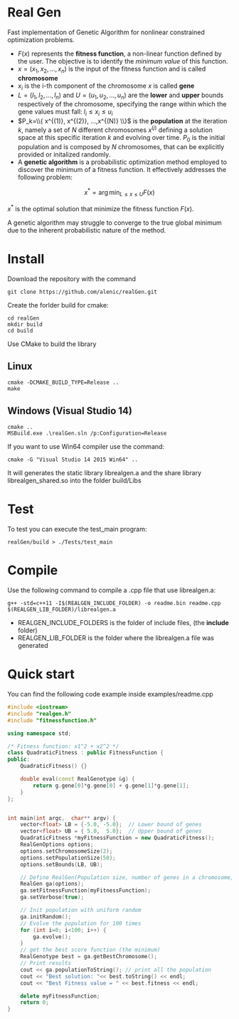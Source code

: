 # Real Gen
Fast implementation of Genetic Algorithm for nonlinear constrained optimization problems.

* $F(x)$ represents the **fitness function**, a non-linear function defined by the user. The objective is to identify the *minimum value* of this function.
* $x = (x_1, x_2, ..., x_n)$ is the input of the fitness function and is called **chromosome**
* $x_i$ is the i-th component of the chromosome $x$ is called **gene**
* $L=(l_1, l_2, ... , l_n)$ and $U=(u_1, u_2, ... , u_n)$ are the **lower** and **upper** bounds respectively of the chromosome, specifying the range within which the gene values must fall: $l_i \le x_i \le u_i$
* $P_k=\\{ x^{(1)}, x^{(2)}, ...,x^{(N)} \\}$ is the **population** at the iteration $k$, namely a set of $N$ different chromosomes $x^{(j)}$ defining a solution space at this specific iteration $k$ and evolving over time. $P_0$ is the initial population and is composed by $N$ chromosomes, that can be explicitly provided or initalized randomly.
* A **genetic algorithm** is a probabilistic optimization method employed to discover the minimum of a fitness function. It effectively addresses the following problem:

$$x^* = \arg \min_{L \le x \le U} F(x)$$


$x^*$ is the optimal solution that minimize the fitness function $F(x)$.

A genetic algorithm may struggle to converge to the true global minimum due to the inherent probabilistic nature of the method.

# Install

Download the repository with the command

```
git clone https://github.com/alenic/realGen.git
```

Create the forlder build for cmake:

```
cd realGen
mkdir build
cd build
```

Use CMake to build the library 

## Linux

```
cmake -DCMAKE_BUILD_TYPE=Release ..
make
```

## Windows (Visual Studio 14)

```
cmake ..
MSBuild.exe .\realGen.sln /p:Configuration=Release
```

If you want to use Win64 compiler use the command:

```
cmake -G "Visual Studio 14 2015 Win64" ..
```

It will generates the static library librealgen.a and the share library librealgen_shared.so into the folder build/Libs

# Test
To test you can execute the test_main program:

```
realGen/build > ./Tests/test_main
```

# Compile
Use the following command to compile a .cpp file that use librealgen.a:
```
g++ -std=c++11 -I$(REALGEN_INCLUDE_FOLDER) -o readme.bin readme.cpp $(REALGEN_LIB_FOLDER)/librealgen.a
```

* REALGEN_INCLUDE_FOLDERS is the folder of include files, (the **include** folder)
* REALGEN_LIB_FOLDER is the folder where the librealgen.a file was generated 

# Quick start

You can find the following code example inside examples/readme.cpp

```c++
#include <iostream>
#include "realgen.h"
#include "fitnessfunction.h"

using namespace std;

/* Fitness function: x1^2 + x2^2 */
class QuadraticFitness : public FitnessFunction {
public:
    QuadraticFitness() {}

    double eval(const RealGenotype &g) {
        return g.gene[0]*g.gene[0] + g.gene[1]*g.gene[1];
    }
};


int main(int argc,  char** argv) {
    vector<float> LB = {-5.0, -5.0};  // Lower bound of genes
    vector<float> UB = { 5.0,  5.0};  // Upper bound of genes
    QuadraticFitness *myFitnessFunction = new QuadraticFitness();
    RealGenOptions options;
    options.setChromosomeSize(2);
    options.setPopulationSize(50);
    options.setBounds(LB, UB);

    // Define RealGen(Population size, number of genes in a chromosome, LB, UB)
    RealGen ga(options);
    ga.setFitnessFunction(myFitnessFunction);
    ga.setVerbose(true);

    // Init population with uniform random
    ga.initRandom();
    // Evolve the population for 100 times
    for (int i=0; i<100; i++) {
        ga.evolve();
    }
    // get the best score function (the minimum)
    RealGenotype best = ga.getBestChromosome();
    // Print results
    cout << ga.populationToString(); // print all the population
    cout << "Best solution: "<< best.toString() << endl;
    cout << "Best Fitness value = " << best.fitness << endl;

    delete myFitnessFunction;
    return 0;
}

  ```
  

